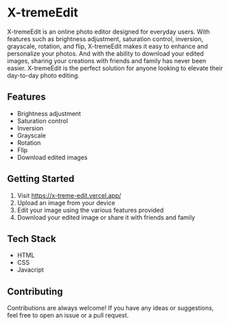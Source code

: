 # X-tremeEdit

X-tremeEdit is an online photo editor designed for everyday users. With features such as brightness adjustment, saturation control, inversion, grayscale, rotation, and flip, X-tremeEdit makes it easy to enhance and personalize your photos. And with the ability to download your edited images, sharing your creations with friends and family has never been easier. X-tremeEdit is the perfect solution for anyone looking to elevate their day-to-day photo editing.

## Features
- Brightness adjustment
- Saturation control
- Inversion
- Grayscale
- Rotation
- Flip
- Download edited images

## Getting Started
1. Visit https://x-treme-edit.vercel.app/
2. Upload an image from your device
3. Edit your image using the various features provided
4. Download your edited image or share it with friends and family

## Tech Stack
- HTML
- CSS
- Javacript

## Contributing
Contributions are always welcome! If you have any ideas or suggestions, feel free to open an issue or a pull request.
